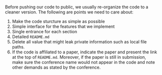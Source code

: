 
Before pushing our code to public, we usually re-organize the code to a cleaner version. The following are points we need to care about:
1. Make the code sturcture as simple as possible
2. Simple interface for the features that we implement
3. Single entrance for each section
4. Detailed ``README.md`` 
5. Delete all value that might leak private information such as local file paths.
6. If the code is affiliated to a paper, indicate the paper and present the link at the top of ``README.md``. Moreover, if the paper is still in submission, make sure the conference name would not appear in the code and note other demands as stated by the conference.